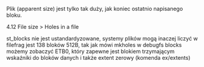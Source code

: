 Plik (apparent size) jest tylko tak duży, jak koniec ostatnio napisanego bloku.

4.12 File size > Holes in a file

st_blocks nie jest ustandardyzowane, systemy plików mogą inaczej liczyć
w filefrag jest 138 bloków 512B, tak jak mówi mkholes
w debugfs blocks możemy zobaczyć ETB0, który zapewne jest blokiem trzymającym wskaźniki do bloków danych
i także extent zerowy (komenda ex/extents)


